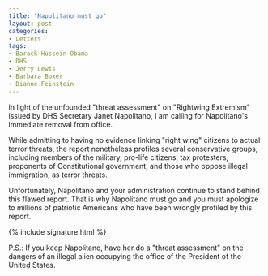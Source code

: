 ```yaml
---
title: "Napolitano must go"
layout: post
categories:
- Letters
tags:
- Barack Hussein Obama
- DHS
- Jerry Lewis
- Barbara Boxer
- Dianne Feinstein
---
```


In light of the unfounded "threat assessment" on "Rightwing Extremism" issued by DHS Secretary Janet Napolitano, I am calling for Napolitano's immediate removal from office.

While admitting to having no evidence linking "right wing" citizens to actual terror threats, the report nonetheless profiles several conservative groups, including members of the military, pro-life citizens, tax protesters, proponents of Constitutional government, and those who oppose illegal immigration, as terror threats.

Unfortunately, Napolitano and your administration continue to stand behind this flawed report. That is why Napolitano must go and you must apologize to millions of patriotic Americans who have been wrongly profiled by this report.

{% include signature.html %}

P.S.: If you keep Napolitano, have her do a "threat assessment" on the dangers of an illegal alien occupying the office of the President of the United States.